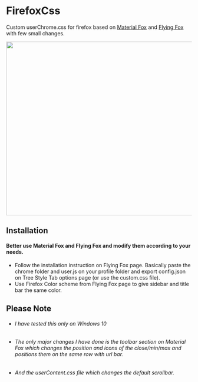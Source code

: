 # FirefoxCss
Custom userChrome.css for firefox based on [Material Fox](https://github.com/muckSponge/MaterialFox) and [Flying Fox](https://github.com/akshat46/FlyingFox) with few small changes.

<img src='/chrome/icons/demo.gif' width="838px" height="472px"/>

## Installation
#### Better use Material Fox and Flying Fox and modify them according to your needs.
- Follow the installation instruction on Flying Fox page. Basically paste the chrome folder and user.js on your profile folder and export config.json on Tree Style Tab options page (or use the custom.css file). 
- Use Firefox Color scheme from Flying Fox page to give sidebar and title bar the same color.

## Please Note
- ###### I have tested this only on Windows 10
- ###### The only major changes I have done is the toolbar section on Material Fox which changes the position and icons of the close/min/max and positions them on the same row with url bar.
- ###### And the userContent.css file which changes the default scrollbar.
